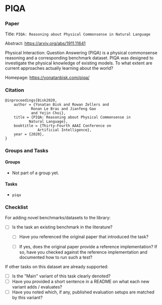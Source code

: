 # PIQA

### Paper

Title: `PIQA: Reasoning about Physical Commonsense in Natural Language`

Abstract: https://arxiv.org/abs/1911.11641

Physical Interaction: Question Answering (PIQA) is a physical commonsense
reasoning and a corresponding benchmark dataset. PIQA was designed to investigate
the physical knowledge of existing models. To what extent are current approaches
actually learning about the world?

Homepage: https://yonatanbisk.com/piqa/

### Citation

```
@inproceedings{Bisk2020,
    author = {Yonatan Bisk and Rowan Zellers and
            Ronan Le Bras and Jianfeng Gao
            and Yejin Choi},
    title = {PIQA: Reasoning about Physical Commonsense in
           Natural Language},
    booktitle = {Thirty-Fourth AAAI Conference on
               Artificial Intelligence},
    year = {2020},
}
```

### Groups and Tasks

#### Groups

* Not part of a group yet.

#### Tasks

* `piqa`

### Checklist

For adding novel benchmarks/datasets to the library:
* [ ] Is the task an existing benchmark in the literature?
  * [ ] Have you referenced the original paper that introduced the task?
  * [ ] If yes, does the original paper provide a reference implementation? If so, have you checked against the reference implementation and documented how to run such a test?


If other tasks on this dataset are already supported:
* [ ] Is the "Main" variant of this task clearly denoted?
* [ ] Have you provided a short sentence in a README on what each new variant adds / evaluates?
* [ ] Have you noted which, if any, published evaluation setups are matched by this variant?
